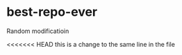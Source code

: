 # best-repo-ever


Random modificatioin

<<<<<<< HEAD
this is a change to the same line in the file

